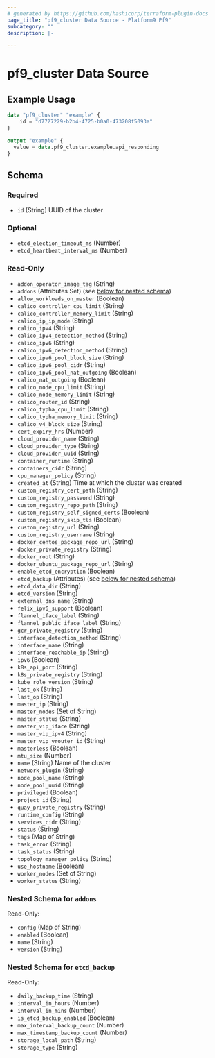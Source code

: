 ```yaml
---
# generated by https://github.com/hashicorp/terraform-plugin-docs
page_title: "pf9_cluster Data Source - Platform9 Pf9"
subcategory: ""
description: |-
  
---
```


# pf9_cluster Data Source

  

## Example Usage

```terraform
data "pf9_cluster" "example" {
    id = "d7727229-b2b4-4725-b0a0-473208f5093a"
}

output "example" {
  value = data.pf9_cluster.example.api_responding
}
```

<!-- schema generated by tfplugindocs -->
## Schema

### Required

- `id` (String) UUID of the cluster

### Optional

- `etcd_election_timeout_ms` (Number)
- `etcd_heartbeat_interval_ms` (Number)

### Read-Only

- `addon_operator_image_tag` (String)
- `addons` (Attributes Set) (see [below for nested schema](#nestedatt--addons))
- `allow_workloads_on_master` (Boolean)
- `calico_controller_cpu_limit` (String)
- `calico_controller_memory_limit` (String)
- `calico_ip_ip_mode` (String)
- `calico_ipv4` (String)
- `calico_ipv4_detection_method` (String)
- `calico_ipv6` (String)
- `calico_ipv6_detection_method` (String)
- `calico_ipv6_pool_block_size` (String)
- `calico_ipv6_pool_cidr` (String)
- `calico_ipv6_pool_nat_outgoing` (Boolean)
- `calico_nat_outgoing` (Boolean)
- `calico_node_cpu_limit` (String)
- `calico_node_memory_limit` (String)
- `calico_router_id` (String)
- `calico_typha_cpu_limit` (String)
- `calico_typha_memory_limit` (String)
- `calico_v4_block_size` (String)
- `cert_expiry_hrs` (Number)
- `cloud_provider_name` (String)
- `cloud_provider_type` (String)
- `cloud_provider_uuid` (String)
- `container_runtime` (String)
- `containers_cidr` (String)
- `cpu_manager_policy` (String)
- `created_at` (String) Time at which the cluster was created
- `custom_registry_cert_path` (String)
- `custom_registry_password` (String)
- `custom_registry_repo_path` (String)
- `custom_registry_self_signed_certs` (Boolean)
- `custom_registry_skip_tls` (Boolean)
- `custom_registry_url` (String)
- `custom_registry_username` (String)
- `docker_centos_package_repo_url` (String)
- `docker_private_registry` (String)
- `docker_root` (String)
- `docker_ubuntu_package_repo_url` (String)
- `enable_etcd_encryption` (Boolean)
- `etcd_backup` (Attributes) (see [below for nested schema](#nestedatt--etcd_backup))
- `etcd_data_dir` (String)
- `etcd_version` (String)
- `external_dns_name` (String)
- `felix_ipv6_support` (Boolean)
- `flannel_iface_label` (String)
- `flannel_public_iface_label` (String)
- `gcr_private_registry` (String)
- `interface_detection_method` (String)
- `interface_name` (String)
- `interface_reachable_ip` (String)
- `ipv6` (Boolean)
- `k8s_api_port` (String)
- `k8s_private_registry` (String)
- `kube_role_version` (String)
- `last_ok` (String)
- `last_op` (String)
- `master_ip` (String)
- `master_nodes` (Set of String)
- `master_status` (String)
- `master_vip_iface` (String)
- `master_vip_ipv4` (String)
- `master_vip_vrouter_id` (String)
- `masterless` (Boolean)
- `mtu_size` (Number)
- `name` (String) Name of the cluster
- `network_plugin` (String)
- `node_pool_name` (String)
- `node_pool_uuid` (String)
- `privileged` (Boolean)
- `project_id` (String)
- `quay_private_registry` (String)
- `runtime_config` (String)
- `services_cidr` (String)
- `status` (String)
- `tags` (Map of String)
- `task_error` (String)
- `task_status` (String)
- `topology_manager_policy` (String)
- `use_hostname` (Boolean)
- `worker_nodes` (Set of String)
- `worker_status` (String)

<a id="nestedatt--addons"></a>
### Nested Schema for `addons`

Read-Only:

- `config` (Map of String)
- `enabled` (Boolean)
- `name` (String)
- `version` (String)


<a id="nestedatt--etcd_backup"></a>
### Nested Schema for `etcd_backup`

Read-Only:

- `daily_backup_time` (String)
- `interval_in_hours` (Number)
- `interval_in_mins` (Number)
- `is_etcd_backup_enabled` (Boolean)
- `max_interval_backup_count` (Number)
- `max_timestamp_backup_count` (Number)
- `storage_local_path` (String)
- `storage_type` (String)
